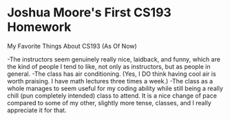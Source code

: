 # Joshua Moore's First CS193 Homework

My Favorite Things About CS193 (As Of Now)

-The instructors seem genuinely really nice, laidback, and funny, which are the kind of people I tend to like, not only as instructors, but as people in general.
-The class has air conditioning. (Yes, I DO think having cool air is worth praising. I have math lectures three times a week.)
-The class as a whole manages to seem useful for my coding ability while still being a really chill (pun completely intended) class to attend. It is a nice change of pace compared to some of my other, slightly more tense, classes, and I really appreciate it for that.
